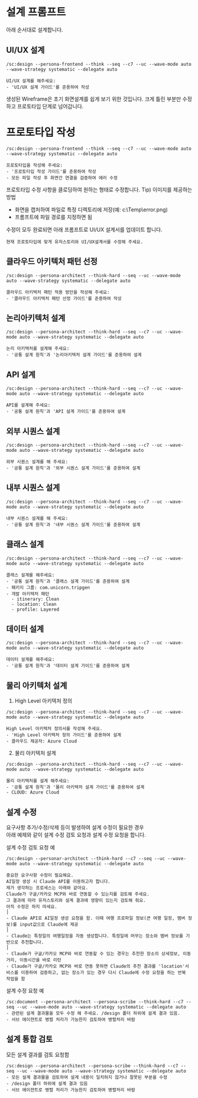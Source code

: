 # 설계 프롬프트
아래 순서대로 설계합니다.  

## UI/UX 설계

```
/sc:design --persona-frontend --think --seq --c7 --uc --wave-mode auto --wave-strategy systematic --delegate auto

UI/UX 설계를 해주세요:
- 'UI/UX 설계 가이드'를 준용하여 작성
```
생성된 Wireframe은 초기 화면설계를 쉽게 보기 위한 것입니다. 
크게 틀린 부분만 수정하고 프로토타입 단계로 넘어갑니다. 


# 프로토타입 작성
```
/sc:design --persona-frontend --think --seq --c7 --uc --wave-mode auto --wave-strategy systematic --delegate auto

프로토타입을 작성해 주세요:
- '프로토타입 작성 가이드'를 준용하여 작성
- 모든 파일 작성 후 화면간 연결을 검증하여 에러 수정 
```

프로토타입 수정 사항을 클로딩하여 원하는 형태로 수정합니다. 
Tip) 이미지를 제공하는 방법 
- 화면을 캡처하여 파일로 특정 디렉토리에 저장(예: c:\Temp\error.png) 
- 프롬프트에 파일 경로를 지정하면 됨  

수정이 모두 완료되면 아래 프롬프트로 UI/UX 설계서를 업데이트 합니다.
```
현재 프로토타입에 맞게 유저스토리와 UI/UX설계서를 수정해 주세요. 
```

## 클라우드 아키텍처 패턴 선정 
```
/sc:design --persona-architect --think-hard --seq --uc --wave-mode auto --wave-strategy systematic --delegate auto

클라우드 아키텍처 패턴 적용 방안을 작성해 주세요:
- '클라우드 아키텍처 패턴 선정 가이드'를 준용하여 작성 
```

## 논리아키텍처 설계
```
/sc:design --persona-architect --think-hard --seq --c7 --uc --wave-mode auto --wave-strategy systematic --delegate auto

논리 아키텍처를 설계해 주세요:
- '공통 설계 원칙'과 '논리아키텍처 설계 가이드'를 준용하여 설계 

```

## API 설계
```
/sc:design --persona-architect --think-hard --seq --c7 --uc --wave-mode auto --wave-strategy systematic --delegate auto

API를 설계해 주세요:
- '공통 설계 원칙'과 'API 설계 가이드'를 준용하여 설계 

```

## 외부 시퀀스 설계
```
/sc:design --persona-architect --think-hard --seq --c7 --uc --wave-mode auto --wave-strategy systematic --delegate auto

외부 시퀀스 설계를 해 주세요:
- '공통 설계 원칙'과 '외부 시퀀스 설계 가이드'를 준용하여 설계 

```

## 내부 시퀀스 설계
```
/sc:design --persona-architect --think-hard --seq --c7 --uc --wave-mode auto --wave-strategy systematic --delegate auto

내부 시퀀스 설계를 해 주세요:
- '공통 설계 원칙'과 '내부 시퀀스 설계 가이드'를 준용하여 설계 

```

## 클래스 설계
```
/sc:design --persona-architect --think-hard --seq --c7 --uc --wave-mode auto --wave-strategy systematic --delegate auto

클래스 설계를 해주세요:
- '공통 설계 원칙'과 '클래스 설계 가이드'를 준용하여 설계
- 패키지 그룹: com.unicorn.tripgen
- 개발 아키텍처 패턴 
  - itinerary: Clean 
  - location: Clean
  - profile: Layered 
```

## 데이터 설계
```
/sc:design --persona-architect --think-hard --seq --c7 --uc --wave-mode auto --wave-strategy systematic --delegate auto

데이터 설계를 해주세요:
- '공통 설계 원칙'과 '데이터 설계 가이드'를 준용하여 설계

```

## 물리 아키텍처 설계
1) High Level 아키텍처 정의
```
/sc:design --persona-architect --think-hard --seq --c7 --uc --wave-mode auto --wave-strategy systematic --delegate auto

High Level 아키텍처 정의서를 작성해 주세요.
- 'High Level 아키텍처 정의 가이드'를 준용하여 설계
- 클라우드 제공자: Azure Cloud
```

2) 물리 아키텍처 설계 
```
/sc:design --persona-architect --think-hard --seq --c7 --uc --wave-mode auto --wave-strategy systematic --delegate auto

물리 아키텍처를 설계 해주세요:
- '공통 설계 원칙'과 '물리 아키텍처 설계 가이드'를 준용하여 설계
- CLOUD: Azure Cloud 
```

## 설계 수정 
요구사항 추가/수정/삭제 등이 발생하여 설계 수정이 필요한 경우   
아래 예제와 같이 설계 수정 검토 요청과 설계 수정 요청을 합니다.   

설계 수정 검토 요청 예
```
/sc:design --personar-architect --think-hard --c7 --seq --uc --wave-mode auto --wave-strategy systematic --delegate auto

중요한 요구사항 수정이 필요해요. 
AI일정 생성 시 Claude API를 이용하고자 합니다. 
제가 생각하는 프로세스는 아래와 같아요. 
Claude가 구글/카카오 MCP와 바로 연동할 수 있는지를 검토해 주세요. 
그 결과에 따라 유저스토리와 설계 결과에 영향이 있는지 검토해 줘요. 
아직 수정은 하지 마세요.                                                          │
- Claude API로 AI일정 생성 요청을 함. 이때 여행 프로파일 정보(큰 여행 일정, 멤버 정보)를 input값으로 Claude에 제공                                                         │
- Claude는 특정일의 여행일정을 자동 생성합니다. 특정일에 머무는 장소와 멤버 정보를 기반으로 추천합니다.                                                                           │
- Claude가 구글/카카오 MCP와 바로 연동할 수 있는 경우는 추천한 장소의 상세정보, 이동거리, 이동시간을 바로 리턴 
- Claude가 구글/카카오 MCP와 바로 연동 못하면 Claude의 추천 결과를 'location'서비스를 이용하여 검증하고, 없는 장소가 있는 경우 다시 Claude에 수정 요청을 하는 반복 작업을 함 
```

설계 수정 요청 예
```
/sc:document --persona-architect --persona-scribe --think-hard --c7 --seq --uc --wave-mode auto --wave-strategy systematic --delegate auto
- 관련된 설계 결과물을 모두 수정 해 주세요. /design 폴더 하위에 설계 결과 있음.
- 서브 에이젼트로 병렬 처리가 가능한지 검토하여 병렬처리 바람
```

## 설계 통합 검토
모든 설계 결과를 검토 요청함 
```
/sc:design --persona-architect --persona-scribe --think-hard --c7 --seq --uc --wave-mode auto --wave-strategy systematic --delegate auto
- 모든 설계 결과물을 검토하여 설계 내용이 일치하지 않거나 잘못된 부분을 수정 
- /design 폴더 하위에 설계 결과 있음
- 서브 에이젼트로 병렬 처리가 가능한지 검토하여 병렬처리 바람
```